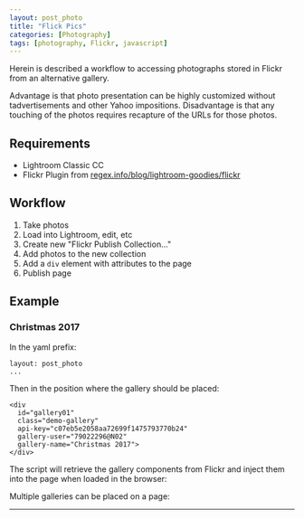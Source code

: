 ```yaml
---
layout: post_photo
title: "Flick Pics"
categories: [Photography]
tags: [photography, Flickr, javascript]
---
```


Herein is described a workflow to accessing photographs stored in Flickr from an alternative gallery.

Advantage is that photo presentation can be highly customized without tadvertisements and other Yahoo impositions. Disadvantage is that any touching of the photos requires recapture of the URLs for those photos. 

<!--break-->

## Requirements

* Lightroom Classic CC
* Flickr Plugin from [regex.info/blog/lightroom-goodies/flickr](http://regex.info/blog/lightroom-goodies/flickr)

## Workflow

1. Take photos
2. Load into Lightroom, edit, etc
3. Create new "Flickr Publish Collection..."
4. Add photos to the new collection
5. Add a `div` element with attributes to the page
6. Publish page

## Example

### Christmas 2017

In the yaml prefix:

```
layout: post_photo
...
```

Then in the position where the gallery should be placed:

```
<div 
  id="gallery01" 
  class="demo-gallery" 
  api-key="c07eb5e2058aa72699f1475793770b24"
  gallery-user="79022296@N02"
  gallery-name="Christmas 2017">
</div>
```

The script will retrieve the gallery components from Flickr and inject them into the page when loaded in the browser:

<div 
  id="gallery03" 
  class="demo-gallery" 
  api-key="c07eb5e2058aa72699f1475793770b24"
  gallery-user="79022296@N02"
  gallery-name="Arboreal Abuse">
</div>

<div 
  id="gallery01" 
  class="demo-gallery" 
  api-key="c07eb5e2058aa72699f1475793770b24"
  gallery-user="79022296@N02"
  gallery-name="Christmas 2017">
</div>


Multiple galleries can be placed on a page:

<div 
  id="gallery02" 
  class="demo-gallery" 
  api-key="c07eb5e2058aa72699f1475793770b24"
  gallery-user="79022296@N02"
  gallery-name="TEST01">
</div>

---

